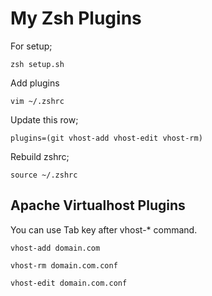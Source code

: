 # My Zsh Plugins

For setup;

``zsh setup.sh``

Add plugins 

`vim ~/.zshrc`

Update this row;

``plugins=(git vhost-add vhost-edit vhost-rm)``

Rebuild zshrc;

``source ~/.zshrc``


## Apache Virtualhost Plugins

You can use Tab key after vhost-* command.

``vhost-add domain.com``

``vhost-rm domain.com.conf``

``vhost-edit domain.com.conf``


